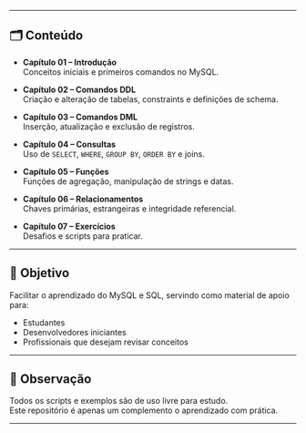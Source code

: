 
---

## 🗂 Conteúdo

- **Capítulo 01 – Introdução**  
  Conceitos iniciais e primeiros comandos no MySQL.
  
- **Capítulo 02 – Comandos DDL**  
  Criação e alteração de tabelas, constraints e definições de schema.
  
- **Capítulo 03 – Comandos DML**  
  Inserção, atualização e exclusão de registros.
  
- **Capítulo 04 – Consultas**  
  Uso de `SELECT`, `WHERE`, `GROUP BY`, `ORDER BY` e joins.
  
- **Capítulo 05 – Funções**  
  Funções de agregação, manipulação de strings e datas.
  
- **Capítulo 06 – Relacionamentos**  
  Chaves primárias, estrangeiras e integridade referencial.
  
- **Capítulo 07 – Exercícios**  
  Desafios e scripts para praticar.

---

## 🎯 Objetivo

Facilitar o aprendizado do MySQL e SQL, servindo como material de apoio para:
- Estudantes
- Desenvolvedores iniciantes
- Profissionais que desejam revisar conceitos

---

## 📌 Observação
Todos os scripts e exemplos são de uso livre para estudo.  
Este repositório é apenas um complemento o aprendizado com prática.

---

